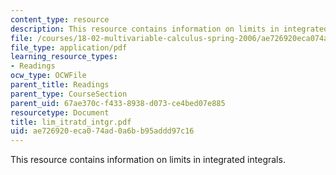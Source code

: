 ```yaml
---
content_type: resource
description: This resource contains information on limits in integrated integrals.
file: /courses/18-02-multivariable-calculus-spring-2006/ae726920eca074ad0a6bb95addd97c16_lim_itratd_intgr.pdf
file_type: application/pdf
learning_resource_types:
- Readings
ocw_type: OCWFile
parent_title: Readings
parent_type: CourseSection
parent_uid: 67ae370c-f433-8938-d073-ce4bed07e885
resourcetype: Document
title: lim_itratd_intgr.pdf
uid: ae726920-eca0-74ad-0a6b-b95addd97c16
---
```

This resource contains information on limits in integrated integrals.

